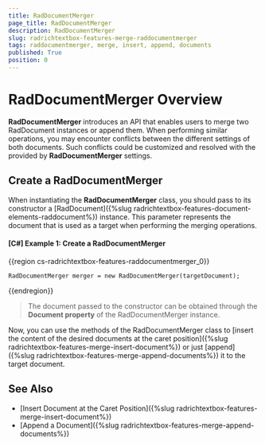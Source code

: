 ```yaml
---
title: RadDocumentMerger
page_title: RadDocumentMerger
description: RadDocumentMerger
slug: radrichtextbox-features-merge-raddocumentmerger
tags: raddocumentmerger, merge, insert, append, documents
published: True
position: 0
---
```


# RadDocumentMerger Overview

**RadDocumentMerger** introduces an API that enables users to merge two RadDocument instances or append them. When performing similar operations, you may encounter conflicts between the different settings of both documents. Such conflicts could be customized and resolved with the provided by **RadDocumentMerger** settings.


## Create a RadDocumentMerger

When instantiating the **RadDocumentMerger** class, you should pass to its constructor a [RadDocument]({%slug radrichtextbox-features-document-elements-raddocument%}) instance. This parameter represents the document that is used as a target when performing the merging operations.

#### **[C#] Example 1: Create a RadDocumentMerger**

{{region cs-radrichtextbox-features-raddocumentmerger_0}}
 
	RadDocumentMerger merger = new RadDocumentMerger(targetDocument);
{{endregion}}

>The document passed to the constructor can be obtained through the **Document property** of the RadDocumentMerger instance.

Now, you can use the methods of the RadDocumentMerger class to [insert the content of the desired documents at the caret position]({%slug radrichtextbox-features-merge-insert-document%}) or just [append]({%slug radrichtextbox-features-merge-append-documents%}) it to the target document.

## See Also

* [Insert Document at the Caret Position]({%slug radrichtextbox-features-merge-insert-document%})
* [Append a Document]({%slug radrichtextbox-features-merge-append-documents%})